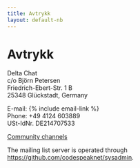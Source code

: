 ```yaml
---
title: Avtrykk
layout: default-nb
---
```




<!-- GENERATED FILE -- DO NOT EDIT -->



# Avtrykk

Delta Chat  
c/o Björn Petersen  
Friedrich-Ebert-Str. 1 B  
25348 Glückstadt, Germany

E-mail: {% include email-link %}  
Phone: +49 4124 603889  
USt-IdNr. DE214707533

[Community channels](contribute)

The mailing list server is operated through <https://github.com/codespeaknet/sysadmin>.
